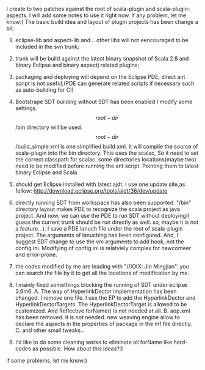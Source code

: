 I create to two patches against the root of scala-plugin and scala-plugin-aspects. I will add some notes to use it right now. if any problem, let me know:)
The basic build idea and layout of plugin projects has been change a bit.

1. eclipse-lib and aspect-lib and... other libs will not eencouraged to be included in the svn trunk;
2. trunk will be build against the latest binary snapshot of Scala 2.8 and binary Eclipse and binary aspectj related plugins; 
3. packaging and deploying will depend on the Eclipse PDE, direct ant script is not useful;(PDE can generate related scripts if necessary such as auto-building for CI)
4. Bootstrape SDT building without SDT has been enabled
I modify some settings. $$root-dir$$/bin directory will be used.  $$root-dir$$/build_simple.xml is one simplified build.xml. It will complie the source of scala-plugin into the bin directory. This uses the scalac, So it need to set the correct classpath for scalac. some directories locations(maybe two) need to be modified before running the ant script. Pointing them to latest binary Eclipse and Scala.
5. should get Eclipse installed with latest ajdt. I use one update site,as follow:
http://download.eclipse.org/tools/ajdt/36/dev/update
6. directly running SDT from workspace has also been supported.
"/bin" directory layout makes PDE to recognize the scala project as java project. And now, we can  use the PDE to run SDT without deploying(I guess the current trunk should be run directly as well. so, maybe it is not a feature...). I save a PDE lanuch file under the root of scala-plugin project. The arguments of lanuching has been configured. 
And, I suggest SDT change to use the vm arguments to add hook, not the config.ini. Modifying of config.ini is relatviely complex for newcomeer and error-prone.
7. the codes modified by me are leading with "//XXX: Jin Mingjian". you can search the file by it to get all the locations of modification by me.
8. I mainly fixed somethings blocking the running of SDT under eclipse 3.6m6. 
A. The way of HyperlinkDector implementation has been changed. I remove one file. I use the EP to add the HyperlinkDector and HyperlinkDectorTargets. The HyperlinkDectorTarget is allowed to be customized. And Reflective forName() is not needed at all.
B. aop.xml has been removed. it is not needed. new weaving engine allow to declare the aspects in the properties of package in the mf file directly.
C. and other small tweaks..

9. I'd like to do some cleaning works to eliminate all forName like hard-codes as possible. How about this ideas?:)  

if some problems, let me know:)
